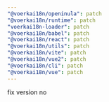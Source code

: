 ```yaml
---
"@voerkai18n/openinula": patch
"@voerkai18n/runtime": patch
"voerkai18n-loader": patch
"@voerkai18n/babel": patch
"@voerkai18n/react": patch
"@voerkai18n/utils": patch
"@voerkai18n/vite": patch
"@voerkai18n/vue2": patch
"@voerkai18n/cli": patch
"@voerkai18n/vue": patch
---
```


fix version no
